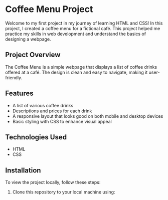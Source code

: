 # Coffee Menu Project

Welcome to my first project in my journey of learning HTML and CSS! In this project, I created a coffee menu for a fictional café. This project helped me practice my skills in web development and understand the basics of designing a webpage.


## Project Overview

The Coffee Menu is a simple webpage that displays a list of coffee drinks offered at a café. The design is clean and easy to navigate, making it user-friendly. 

## Features

- A list of various coffee drinks
- Descriptions and prices for each drink
- A responsive layout that looks good on both mobile and desktop devices
- Basic styling with CSS to enhance visual appeal

## Technologies Used

- HTML
- CSS

## Installation

To view the project locally, follow these steps:

1. Clone this repository to your local machine using:
